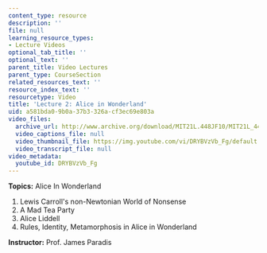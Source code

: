 ```yaml
---
content_type: resource
description: ''
file: null
learning_resource_types:
- Lecture Videos
optional_tab_title: ''
optional_text: ''
parent_title: Video Lectures
parent_type: CourseSection
related_resources_text: ''
resource_index_text: ''
resourcetype: Video
title: 'Lecture 2: Alice in Wonderland'
uid: a581bda0-9b0a-37b3-326a-cf3ec69e803a
video_files:
  archive_url: http://www.archive.org/download/MIT21L.448JF10/MIT21L_448JF10_lec02_300k.mp4
  video_captions_file: null
  video_thumbnail_file: https://img.youtube.com/vi/DRYBVzVb_Fg/default.jpg
  video_transcript_file: null
video_metadata:
  youtube_id: DRYBVzVb_Fg
---
```


**Topics:** Alice In Wonderland

1.  Lewis Carroll's non-Newtonian World of Nonsense
2.  A Mad Tea Party
3.  Alice Liddell
4.  Rules, Identity, Metamorphosis in Alice in Wonderland

**Instructor:** Prof. James Paradis